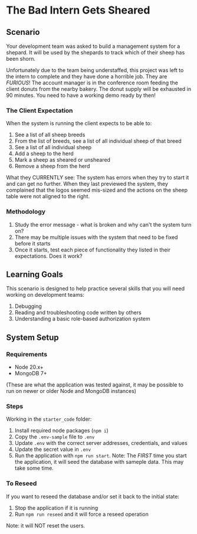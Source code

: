# The Bad Intern Gets Sheared

## Scenario

Your development team was asked to build a management system for a shepard. It will be used by the shepards to track which of their sheep has been shorn.

Unfortunately due to the team being understaffed, this project was left to the intern to complete and they have done a horrible job. They are *FURIOUS*! The account manager is in the conference room feeding the client donuts from the nearby bakery. The donut supply will be exhausted in 90 minutes. You need to have a working demo ready by then!

### The Client Expectation

When the system is running the client expects to be able to:

1. See a list of all sheep breeds
2. From the list of breeds, see a list of all individual sheep of that breed
3. See a list of all individual sheep
4. Add a sheep to the herd
5. Mark a sheep as sheared or unsheared
6. Remove a sheep from the herd

What they CURRENTLY see:
The system has errors when they try to start it and can get no further. When they last previewed the system, they complained that the logos seemed mis-sized and the actions on the sheep table were not aligned to the right.


### Methodology

1. Study the error message - what is broken and why can't the system turn on?
2. There may be multiple issues with the system that need to be fixed before it starts
3. Once it starts, test each piece of functionality they listed in their expectations. Does it work?

## Learning Goals

This scenario is designed to help practice several skills that you will need working on development teams:

1. Debugging
2. Reading and troubleshooting code written by others
3. Understanding a basic role-based authorization system

## System Setup

### Requirements

* Node 20.x+
* MongoDB 7+

(These are what the application was tested against, it may be possible to run on newer or older Node and MongoDB instances)

### Steps

Working in the ```starter_code``` folder:

1. Install required node packages (```npm i```)
2. Copy the ```.env-sample``` file to ```.env```
3. Update ```.env``` with the correct server addresses, credentials, and values
4. Update the secret value in ```.env```
5. Run the application with ```npm run start```. Note: The *FIRST* time you start the application, it will seed the database with sameple data. This may take some time.

### To Reseed

If you want to reseed the database and/or set it back to the initial state:

1. Stop the application if it is running
2. Run ```npm run reseed``` and it will force a reseed operation

Note: it will NOT reset the users.